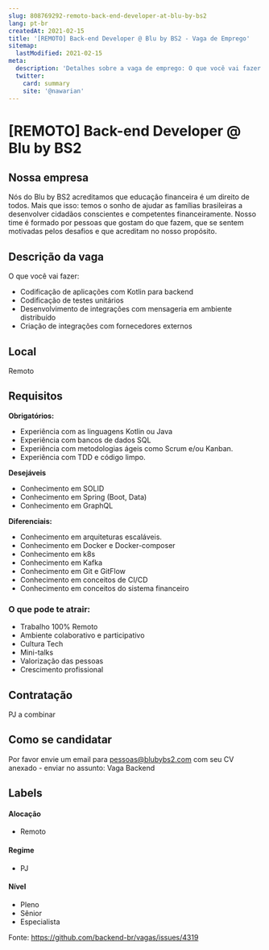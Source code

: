 ```yaml
---
slug: 808769292-remoto-back-end-developer-at-blu-by-bs2
lang: pt-br
createdAt: 2021-02-15
title: '[REMOTO] Back-end Developer @ Blu by BS2 - Vaga de Emprego'
sitemap:
  lastModified: 2021-02-15
meta:
  description: 'Detalhes sobre a vaga de emprego: O que você vai fazer: - Codificação de aplicações com Kotlin para backend - Codificação de testes unitários - Desenvolvimento de integrações com mensageria em ambiente distribuído - Criação de integrações com fornecedores externos'
  twitter:
    card: summary
    site: '@nawarian'
---
```


# [REMOTO] Back-end Developer @ Blu by BS2

## Nossa empresa

Nós do Blu by BS2 acreditamos que educação financeira é um direito de todos. Mais que isso: temos o sonho de ajudar as famílias brasileiras a desenvolver cidadãos conscientes e competentes financeiramente. Nosso time é formado por pessoas que gostam do que fazem, que se sentem motivadas pelos desafios e que acreditam no nosso propósito.

## Descrição da vaga

O que você vai fazer:
- Codificação de aplicações com Kotlin para backend
- Codificação de testes unitários
- Desenvolvimento de integrações com mensageria em ambiente distribuído
- Criação de integrações com fornecedores externos

## Local

Remoto

## Requisitos

**Obrigatórios:**
- Experiência com as linguagens Kotlin ou Java
- Experiência com bancos de dados SQL
- Experiência com metodologias ágeis como Scrum e/ou Kanban.
- Experiência com TDD e código limpo.

**Desejáveis**
- Conhecimento em SOLID
- Conhecimento em Spring (Boot, Data)
- Conhecimento em GraphQL

**Diferenciais:**
- Conhecimento em arquiteturas escaláveis.
- Conhecimento em Docker e Docker-composer
- Conhecimento em k8s
- Conhecimento em Kafka
- Conhecimento em Git e GitFlow
- Conhecimento em conceitos de CI/CD
- Conhecimento em conceitos do sistema financeiro

### O que pode te atrair:

- Trabalho 100% Remoto
- Ambiente colaborativo e participativo
- Cultura Tech
- Mini-talks
- Valorização das pessoas
- Crescimento profissional

## Contratação

PJ a combinar

## Como se candidatar

Por favor envie um email para pessoas@blubybs2.com com seu CV anexado - enviar no assunto: Vaga Backend

## Labels

#### Alocação
- Remoto

#### Regime
- PJ

#### Nível
- Pleno
- Sênior
- Especialista

Fonte: https://github.com/backend-br/vagas/issues/4319